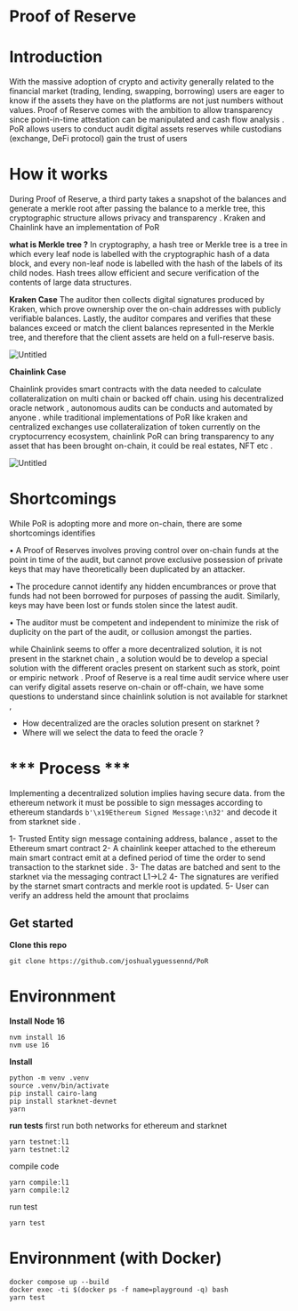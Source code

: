 # Proof of Reserve

# Introduction

With the massive adoption of crypto and activity generally related to the financial market (trading, lending, swapping, borrowing) users are eager to know if the assets they have on the platforms are not just numbers without values. Proof of Reserve comes with the ambition to allow transparency since point-in-time attestation can be manipulated and cash flow analysis . PoR allows users to conduct audit digital assets reserves while custodians (exchange, DeFi protocol) gain the trust of users

# How it works

During Proof of Reserve, a third party takes a snapshot of the balances and generate a merkle root after passing the balance to a merkle tree, this cryptographic structure allows privacy and transparency . Kraken and Chainlink have an implementation of PoR 

**what is Merkle tree ?**
In cryptography, a hash tree or Merkle tree is a tree in which every leaf node is labelled with the cryptographic hash of a data block, and every non-leaf node is labelled with the hash of the labels of its child nodes. Hash trees allow efficient and secure verification of the contents of large data structures.

**Kraken Case**
The auditor then collects digital signatures produced by Kraken, which prove ownership over the on-chain addresses with publicly verifiable balances. Lastly, the auditor compares and verifies that these balances exceed or match the client balances represented in the Merkle tree, and therefore that the client assets are held on a full-reserve basis.

![Untitled](https://www.notion.so/image/https%3A%2F%2Fs3-us-west-2.amazonaws.com%2Fsecure.notion-static.com%2Fda765df6-fa29-4b4e-81d6-88b4b7e5cb8a%2FUntitled.png?table=block&id=c2e3703e-c447-43d9-aea5-7431a6d909f4&spaceId=703c9ac7-6b4a-4c85-a4d6-c178cba99965&width=2000&userId=dd8e8ef1-9abd-4bd5-a553-060b5655d4f9&cache=v2)

**Chainlink Case**

Chainlink provides  smart contracts with the data needed to calculate collateralization  on multi chain or backed off chain. using his decentralized oracle network , autonomous audits can be conducts and automated by anyone . while traditional implementations of PoR like kraken and centralized exchanges use collateralization of token currently on the cryptocurrency ecosystem, chainlink PoR can bring transparency to any asset that has been brought on-chain, it could be real estates, NFT etc .  

![Untitled](https://www.notion.so/image/https%3A%2F%2Fs3-us-west-2.amazonaws.com%2Fsecure.notion-static.com%2F889e6552-3ef7-4cd5-8712-f0ca54524143%2FUntitled.png?table=block&id=a5d0a4f0-5ea1-4062-8b36-0b9b4c669e01&spaceId=703c9ac7-6b4a-4c85-a4d6-c178cba99965&width=2000&userId=dd8e8ef1-9abd-4bd5-a553-060b5655d4f9&cache=v2)

# ****Shortcomings****

While PoR is adopting more and more on-chain, there are some shortcomings identifies 

• A Proof of Reserves involves proving control over on-chain funds at the point in time of the audit, but cannot prove exclusive possession of private keys that may have theoretically been duplicated by an attacker.

• The procedure cannot identify any hidden encumbrances or prove that funds had not been borrowed for purposes of passing the audit. Similarly, keys may have been lost or funds stolen since the latest audit.

• The auditor must be competent and independent to minimize the risk of duplicity on the part of the audit, or collusion amongst the parties.

while Chainlink seems to offer a more decentralized solution, it is not present in the starknet chain , a solution would be to develop a special solution with the different oracles present on starkent such as stork, point or empiric network .  Proof of Reserve is a real time audit service where user can verify digital assets reserve on-chain or off-chain, we have some questions to understand since chainlink solution is not available for starknet ,

- How decentralized are the oracles solution present on starknet ?
- Where will we select the data to feed the oracle ?


# *** Process ***

Implementing a decentralized solution implies having secure data. from the ethereum network it must be possible to sign messages according to ethereum standards ```b'\x19Ethereum Signed Message:\n32'``` and decode it from starknet side .



1- Trusted Entity sign message containing address, balance , asset to the Ethereum smart contract
2- A chainlink keeper attached to the ethereum main smart contract emit at a defined period of time the order to send transaction to the starknet side .
3- The datas are batched and sent to the starknet via the messaging contract L1->L2
4- The signatures are verified by the starnet smart contracts and merkle root is updated. 
5- User can verify an address held the amount that proclaims


## Get started

**Clone this repo**

```git clone https://github.com/joshualyguessennd/PoR```

# Environnment 

**Install Node 16**


```
nvm install 16
nvm use 16
```

**Install**
```
python -m venv .venv
source .venv/bin/activate
pip install cairo-lang
pip install starknet-devnet
yarn
```

**run tests**
first run both networks for ethereum and starknet
```
yarn testnet:l1
yarn testnet:l2
```
compile code
```
yarn compile:l1
yarn compile:l2
```
run test
```
yarn test
```

# Environnment (with Docker)

```
docker compose up --build
docker exec -ti $(docker ps -f name=playground -q) bash
yarn test
```
